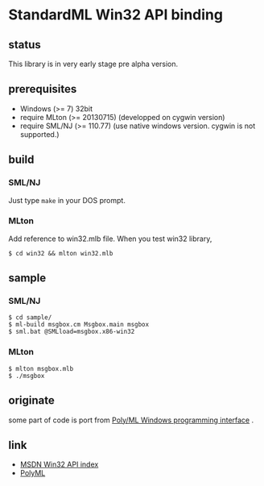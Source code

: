 
StandardML Win32 API binding
===============================================


## status

This library is in very early stage pre alpha version.


## prerequisites

- Windows (>= 7) 32bit
- require MLton (>= 20130715) (developped on cygwin version)
- require SML/NJ (>= 110.77) (use native windows version. cygwin is not supported.)


## build

### SML/NJ

Just type `make` in your DOS prompt.


### MLton

Add reference to win32.mlb file.
When you test win32 library,

```
$ cd win32 && mlton win32.mlb
```


## sample

### SML/NJ


```
$ cd sample/
$ ml-build msgbox.cm Msgbox.main msgbox
$ sml.bat @SMLload=msgbox.x86-win32
```


### MLton


```
$ mlton msgbox.mlb
$ ./msgbox
```

## originate

some part of code is port from [Poly/ML Windows programming interface](http://www.polyml.org/docs/Windows.html) .


## link

- [MSDN Win32 API index](http://msdn.microsoft.com/en-us/library/windows/desktop/ff818516%28v=vs.85%29.aspx "MSDN")
- [PolyML](http://www.polyml.org/docs/Windows.html "PolyML")

